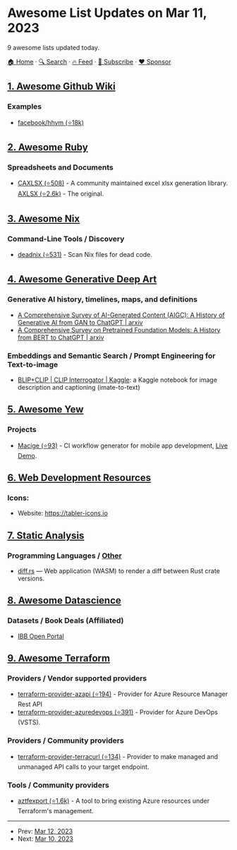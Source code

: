 # Awesome List Updates on Mar 11, 2023

9 awesome lists updated today.

[🏠 Home](/README.md) · [🔍 Search](https://www.trackawesomelist.com/search/) · [🔥 Feed](https://www.trackawesomelist.com/rss.xml) · [📮 Subscribe](https://trackawesomelist.us17.list-manage.com/subscribe?u=d2f0117aa829c83a63ec63c2f&id=36a103854c) · [❤️  Sponsor](https://github.com/sponsors/theowenyoung)



## [1. Awesome Github Wiki](/content/MyHoneyBadger/awesome-github-wiki/README.md)

### Examples

*   [facebook/hhvm (⭐18k)](https://github.com/facebook/hhvm/wiki)

## [2. Awesome Ruby](/content/markets/awesome-ruby/README.md)

### Spreadsheets and Documents

*   [CAXLSX (⭐508)](https://github.com/caxlsx/caxlsx) - A community maintained excel xlsx generation library. [AXLSX (⭐2.6k)](https://github.com/randym/axlsx) - The original.

## [3. Awesome Nix](/content/nix-community/awesome-nix/README.md)

### Command-Line Tools / Discovery

*   [deadnix (⭐531)](https://github.com/astro/deadnix) - Scan Nix files for dead code.

## [4. Awesome Generative Deep Art](/content/filipecalegario/awesome-generative-deep-art/README.md)

### Generative AI history, timelines, maps, and definitions

*   [A Comprehensive Survey of AI-Generated Content (AIGC): A History of Generative AI from GAN to ChatGPT | arxiv](https://arxiv.org/abs/2303.04226)
*   [A Comprehensive Survey on Pretrained Foundation Models: A History from BERT to ChatGPT | arxiv](https://arxiv.org/abs/2302.09419)

### Embeddings and Semantic Search / Prompt Engineering for Text-to-image

*   [BLIP+CLIP | CLIP Interrogator | Kaggle](https://www.kaggle.com/code/leonidkulyk/lb-0-45836-blip-clip-clip-interrogator): a Kaggle notebook for image description and captioning (imate-to-text)

## [5. Awesome Yew](/content/jetli/awesome-yew/README.md)

### Projects

*   [Macige (⭐93)](https://github.com/tramlinehq/macige) - CI workflow generator for mobile app development, [Live Demo](https://macige.tramline.app).

## [6. Web Development Resources](/content/markodenic/web-development-resources/README.md)

### Icons:

- Website: <https://tabler-icons.io>



## [7. Static Analysis](/content/analysis-tools-dev/static-analysis/README.md)

### Programming Languages / [Other](#other-1)

*   [diff.rs](https://diff.rs) — Web application (WASM) to render a diff between Rust crate versions.

## [8. Awesome Datascience](/content/academic/awesome-datascience/README.md)

### Datasets / Book Deals (Affiliated)

*   [IBB Open Portal](https://data.ibb.gov.tr/en/)

## [9. Awesome Terraform](/content/shuaibiyy/awesome-terraform/README.md)

### Providers / Vendor supported providers

*   [terraform-provider-azapi (⭐194)](https://github.com/Azure/terraform-provider-azapi) - Provider for Azure Resource Manager Rest API
*   [terraform-provider-azuredevops (⭐391)](https://github.com/microsoft/terraform-provider-azuredevops) - Provider for Azure DevOps (VSTS).

### Providers / Community providers

*   [terraform-provider-terracurl (⭐134)](https://github.com/devops-rob/terraform-provider-terracurl) - Provider to make managed and unmanaged API calls to your target endpoint.

### Tools / Community providers

*   [aztfexport (⭐1.6k)](https://github.com/Azure/aztfexport) - A tool to bring existing Azure resources under Terraform's management.

---

- Prev: [Mar 12, 2023](/content/2023/03/12/README.md)
- Next: [Mar 10, 2023](/content/2023/03/10/README.md)